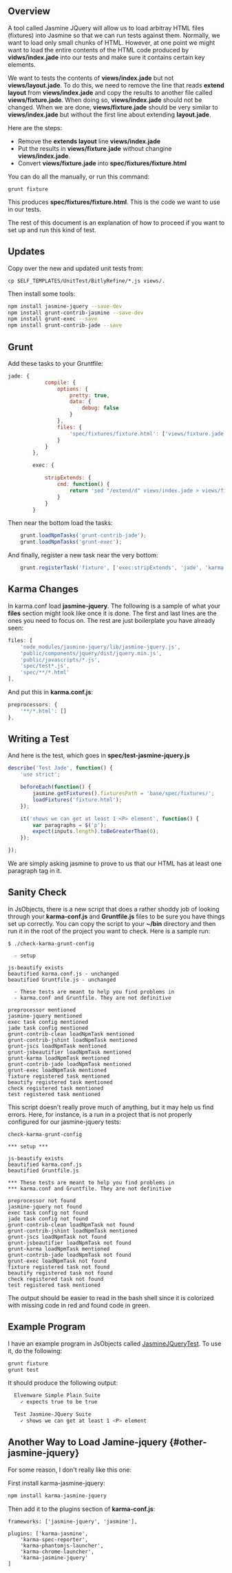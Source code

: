 ## Overview

A tool called Jasmine JQuery will allow us to load arbitray HTML files (fixtures) into Jasmine so that we can run tests against them. Normally, we want to load only small chunks of HTML. However, at one point we might want to load the entire contents of the HTML code produced by **vidws/index.jade** into our tests and make sure it contains certain key elements.

We want to tests the contents of **views/index.jade** but not **views/layout.jade**. To do this, we need to remove the line that reads **extend layout** from **views/index.jade** and copy the results to another file called **views/fixture.jade**. When doing so, **views/index.jade** should not be changed. When we are done, **views/fixture.jade** should be very similar to **views/index.jade** but without the first line about extending **layout.jade**.

Here are the steps:

- Remove the **extends layout** line **views/index.jade**
- Put the results in **views/fixture.jade** without changine **views/index.jade**.
- Convert **views/fixture.jade** into **spec/fixtures/fixture.html**

You can do all the manually, or run this command:

	grunt fixture

This produces **spec/fixtures/fixture.html**. This is the code we want to use in our tests.

The rest of this document is an explanation of how to proceed if you want to set up and run this kind of test.

## Updates

Copy over the new and updated unit tests from:

	cp $ELF_TEMPLATES/UnitTest/BitlyRefine/*.js views/.

Then install some tools:

```bash
npm install jasmine-jquery --save-dev
npm install grunt-contrib-jasmine --save-dev
npm install grunt-exec --save
npm install grunt-contrib-jade --save
```

## Grunt

Add these tasks to your Gruntfile:

```javascript
jade: {
            compile: {
                options: {
                    pretty: true,
                    data: {
                        debug: false
                    }
                },
                files: {
                    'spec/fixtures/fixture.html': ['views/fixture.jade', '$ELF_TEMPLATES/JadeMixins/*.jade']
                }
            }
        },

        exec: {

            stripExtends: {
                cmd: function() {
                    return 'sed "/extend/d" views/index.jade > views/fixture.jade';
                }
            }
        }
```

Then near the bottom load the tasks:

```javascript
    grunt.loadNpmTasks('grunt-contrib-jade');
    grunt.loadNpmTasks('grunt-exec');
```

And finally, register a new task near the very bottom:

```javascript
	grunt.registerTask('fixture', ['exec:stripExtends', 'jade', 'karma']);
```

## Karma Changes

In karma.conf load **jasmine-jquery**. The following is a sample of what your **files** section might look like once it is done. The first and last lines are the ones you need to focus on. The rest are just boilerplate you have already seen:

```javascript
files: [
	'node_modules/jasmine-jquery/lib/jasmine-jquery.js',
    'public/components/jquery/dist/jquery.min.js',
    'public/javascripts/*.js',
    'spec/test*.js',
    'spec/**/*.html'
],
```

And put this in **karma.conf.js**:

```javascript
preprocessors: {
    '**/*.html': []
},
```

## Writing a Test

And here is the test, which goes in **spec/test-jasmine-jquery.js**

```javascript
describe('Test Jade', function() {
    'use strict';

    beforeEach(function() {
        jasmine.getFixtures().fixturesPath = 'base/spec/fixtures/';
        loadFixtures('fixture.html');
    });

    it('shows we can get at least 1 <P> element', function() {
        var paragraphs = $('p');
        expect(inputs.length).toBeGreaterThan(0);
    });

});
```

We are simply asking jasmine to prove to us that our HTML has at least one paragraph tag in it.

## Sanity Check

In JsObjects, there is a new script that does a rather shoddy job of looking through your **karma-conf.js** and **Gruntfile.js** files to be sure you have things set up correctly. You can copy the script to your **~/bin** directory and then run it in the root of the project you want to check. Here is a sample run:

```
$ ./check-karma-grunt-config

  - setup

js-beautify exists
beautified karma.conf.js - unchanged
beautified Gruntfile.js - unchanged

  - These tests are meant to help you find problems in
  - karma.conf and Gruntfile. They are not definitive

preprocessor mentioned
jasmine-jquery mentioned
exec task config mentioned
jade task config mentioned
grunt-contrib-clean loadNpmTask mentioned
grunt-contrib-jshint loadNpmTask mentioned
grunt-jscs loadNpmTask mentioned
grunt-jsbeautifier loadNpmTask mentioned
grunt-karma loadNpmTask mentioned
grunt-contrib-jade loadNpmTask mentioned
grunt-exec loadNpmTask mentioned
fixture registered task mentioned
beautify registered task mentioned
check registered task mentioned
test registered task mentioned
```

This script doesn't really prove much of anything, but it may help us find errors. Here, for instance, is a run in a project that is not properly configured for our jasmine-jquery tests:

```
check-karma-grunt-config 

*** setup ***

js-beautify exists
beautified karma.conf.js
beautified Gruntfile.js

*** These tests are meant to help you find problems in
*** karma.conf and Gruntfile. They are not definitive

preprocessor not found
jasmine-jquery not found
exec task config not found
jade task config not found
grunt-contrib-clean loadNpmTask not found
grunt-contrib-jshint loadNpmTask mentioned
grunt-jscs loadNpmTask not found 
grunt-jsbeautifier loadNpmTask not found
grunt-karma loadNpmTask mentioned
grunt-contrib-jade loadNpmTask not found
grunt-exec loadNpmTask not found
fixture registered task not found
beautify registered task not found
check registered task not found
test registered task mentioned
```

The output should be easier to read in the bash shell since it is colorized with missing code in red and found code in green.

## Example Program

I have an example program in JsObjects called [JasmineJQueryTest][jjt]. To use it, do the following:

```bash
grunt fixture
grunt test
```

It should produce the following output:

```bash
  Elvenware Simple Plain Suite
    ✓ expects true to be true

  Test Jasmine-JQuery Suite
    ✓ shows we can get at least 1 <P> element
```

[jjt]: https://github.com/charliecalvert/JsObjects/tree/master/JavaScript/UnitTests/JasmineJQueryTest

## Another Way to Load Jamine-jquery {#other-jasmine-jquery}

For some reason, I don't really like this one:

First install karma-jasmine-jquery:

```bash
npm install karma-jasmine-jquery
```

Then add it to the plugins section of **karma-conf.js**:

```javascripts
frameworks: ['jasmine-jquery', 'jasmine'],

plugins: ['karma-jasmine',
    'karma-spec-reporter',
    'karma-phantomjs-launcher',
    'karma-chrome-launcher',
    'karma-jasmine-jquery'
]
```
